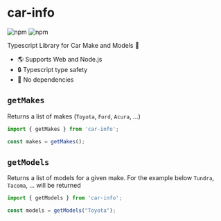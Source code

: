 # car-info
![npm](https://img.shields.io/npm/v/car-info)
![npm](https://img.shields.io/npm/dt/car-info)

Typescript Library for Car Make and Models 🚗

- 🌎 Supports Web and Node.js
- 🔒 Typescript type safety
- 🚫 No dependencies

## `getMakes`
Returns a list of makes (`Toyota`, `Ford`, `Acura`, ...)

```typescript
import { getMakes } from 'car-info';

const makes = getMakes();
```

## `getModels`
Returns a list of models for a given make. For the example below `Tundra`, `Tacoma`, ... will be returned

```typescript
import { getModels } from 'car-info';

const models = getModels("Toyota");
```
